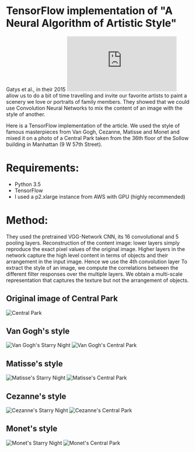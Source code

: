 # TensorFlow implementation of "A Neural Algorithm of Artistic Style"

Gatys et al., in their 2015 ![paper](https://arxiv.org/pdf/1508.06576v2.pdf) allow us to do a bit of time travelling and invite our favorite artists to paint a scenery we love or portraits of family members.
They showed that we could use Convolution Neural Networks to mix the content of an image with the style of another.

Here is a TensorFlow implementation of the article. We used the style of famous masterpieces from Van Gogh, Cezanne, Matisse and Monet and mixed it on a photo of a Central Park taken from the 36th floor of the Sollow building in Manhattan (9 W 57th Street).

# Requirements: 
- Python 3.5
- TensorFlow
- I used a p2.xlarge instance from AWS with GPU (highly recommended)


# Method:
They used the pretrained VGG-Network CNN, its 16 convolutional and 5 pooling layers.
Reconstruction of the content image: lower layers simply reproduce the exact pixel values of the original image. Higher layers in the network capture the high level content in terms of objects and their arrangement in the input image. Hence we use the 4th convolution layer
To extract the style of an image, we compute the correlations between the different filter responses over the multiple layers. We obtain a multi-scale representation that captures the texture but not the arrangement of objects.

## Original image of Central Park
![Central Park](Central_Park.jpg)


## Van Gogh's style
![Van Gogh's Starry Night](Van_Gogh_Starry_Night.jpg)
![Van Gogh's Central Park](Central_Park_by_Van_Gogh.png)

## Matisse's style
![Matisse's Starry Night](Matisse.jpg)
![Matisse's Central Park](Central_Park_by_Matisse.png)

## Cezanne's style
![Cezanne's Starry Night](Cezanne.jpg)
![Cezanne's Central Park](Central_Park_by_Cezanne.png)

## Monet's style
![Monet's Starry Night](Monet_Saint_Georges.jpg)
![Monet's Central Park](Central_Park_by_Monet.png)




